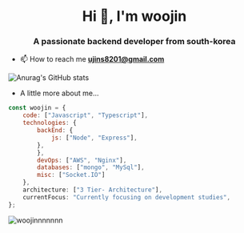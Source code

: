 <h1 align="center">Hi 👋, I'm woojin</h1>
<h3 align="center">A passionate backend developer from south-korea</h3>

- 📫 How to reach me **ujins8201@gmail.com**

![Anurag's GitHub stats](https://github-readme-stats.vercel.app/api?username=woojinnnnnnn&show_icons=true&theme=radical)

- A little more about me...  

```javascript
const woojin = {
    code: ["Javascript", "Typescript"],
    technologies: {
        backEnd: {
            js: ["Node", "Express"],
        },
        },
        devOps: ["AWS", "Nginx"],
        databases: ["mongo", "MySql"],
        misc: ["Socket.IO"]
    },
    architecture: ["3 Tier- Architecture"],
    currentFocus: "Currently focusing on development studies",
};
```

<p><img align="left" src="https://github-readme-stats.vercel.app/api/top-langs?username=woojinnnnnnn&show_icons=true&locale=en&layout=compact" alt="woojinnnnnnn" /></p>
